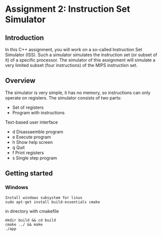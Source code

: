 # Assignment 2: Instruction Set Simulator

## Introduction

In this C++ assignment, you will work on a so-called Instruction Set Simulator (ISS). Such a simulator simulates the instruction set (or subset of it) of a specific processor. The simulator of this assignment will simulate a very limited subset (four instructions) of the MIPS instruction set.

## Overview

The simulator is very simple, it has no memory, so instructions can only operate on registers. The simulator consists of two parts:
* Set of registers
* Program with instructions

Text-based user interface
* d Disassaemble program
* e Execute program
* h Show help screen
* q Quit
* f Print registers
* s Single step program

## Getting started

### Windows
```
Install windows subsystem for linux
sudo apt-get install build-essentials cmake
```
in directory with cmakefile
```
mkdir build && cd build
cmake ../ && make
./app
```
